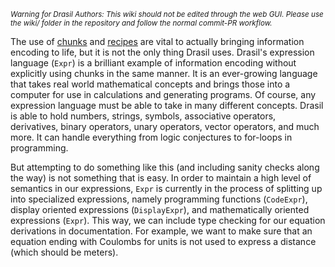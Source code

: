 <small><i>Warning for Drasil Authors: This wiki should not be edited through the web GUI. Please use the wiki/ folder in the repository and follow the normal commit-PR workflow.</i></small>

The use of [chunks](Chunks) and [recipes](Recipes) are vital to actually bringing information encoding to life, but it is not the only thing Drasil uses. Drasil's expression language (`Expr`) is a brilliant example of information encoding without explicitly using chunks in the same manner. It is an ever-growing language that takes real world mathematical concepts and brings those into a computer for use in calculations and generating programs. Of course, any expression language must be able to take in many different concepts. Drasil is able to hold numbers, strings, symbols, associative operators, derivatives, binary operators, unary operators, vector operators, and much more. It can handle everything from logic conjectures to for-loops in programming. 

But attempting to do something like this (and including sanity checks along the way) is not something that is easy. In order to maintain a high level of semantics in our expressions, `Expr` is currently in the process of splitting up into specialized expressions, namely programming functions (`CodeExpr`), display oriented expressions (`DisplayExpr`), and mathematically oriented expressions (`Expr`). This way, we can include type checking for our equation derivations in documentation. For example, we want to make sure that an equation ending with Coulombs for units is not used to express a distance (which should be meters).

